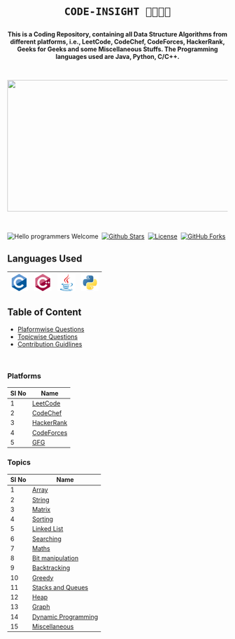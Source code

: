 # <p align="center">`CODE-INSIGHT 👩‍💻👨‍💻`</p>

<p align="center"> <strong>This is a Coding Repository, containing all Data Structure Algorithms from different platforms, i.e., LeetCode, CodeChef, CodeForces, HackerRank, Geeks for Geeks and some Miscellaneous Stuffs. The Programming languages used are Java, Python, C/C++. </strong></p> <br /> 

<p align="center">
    <img width="800" height="300" src="https://miro.medium.com/max/1400/1*sV60JhlYL4IdWjcNvKTJRA.png"/>
 </p> </br>

![Hello programmers Welcome ](https://img.shields.io/badge/Hello,&nbsp;Programmers!-Welcome-purple.svg)&nbsp;
[![Github Stars](https://img.shields.io/github/stars/C-a-thing/Code-Insight?style=social)](https://github.com/C-a-thing/Code-Insight/stargazers)&nbsp;
[![License](https://img.shields.io/badge/license-MIT-red.svg)](https://github.com/C-a-thing/Code-Insight/blob/main/LICENSE)&nbsp;
[![GitHub Forks](https://img.shields.io/github/forks/C-a-thing/Code-Insight?style=social)](https://github.com/C-a-thing/Code-Insight/network/members)
<br>
## Languages Used
|<img src="https://raw.githubusercontent.com/devicons/devicon/master/icons/c/c-original.svg" alt="c" width="40" height="40"/> </a>|<img src="https://raw.githubusercontent.com/devicons/devicon/master/icons/cplusplus/cplusplus-original.svg" alt="cplusplus" width="40" height="40"/> </a>|<img src="https://raw.githubusercontent.com/devicons/devicon/master/icons/java/java-original.svg" alt="java" width="40" height="40"/> </a>|<img src="https://raw.githubusercontent.com/devicons/devicon/master/icons/python/python-original.svg" alt="python" width="40" height="40"/> </a>|
|---|---|---|---|

## Table of Content
- [Plaformwise Questions](/README.md/#Platforms)
- [Topicwise Questions](/README.md/#Topics)
- [Contribution Guidlines](/CONTRIBUTING.md)

<!-- <p><img align="left" src="https://github-readme-stats.vercel.app/api/top-langs?username=Code-Insight&show_icons=true&locale=en&layout=compact" alt="Code-Insight" /></p>

<p>&nbsp;<img align="center" src="https://github-readme-stats.vercel.app/api?username=Code-Insight&show_icons=true&locale=en" alt="Code-Insight" /></p>

<p><img align="center" src="https://github-readme-streak-stats.herokuapp.com/?user=Code-Insight&" alt="Code-Insight" /></p> -->
<br />

### Platforms

| **Sl No**      | **Name** |
| ----------- | ----------- |
| 1      | [LeetCode](/Leetcode/leetcodeQuestions.md)   |
| 2      | [CodeChef ](/CodeChef/codechefQuestions.md)  |
| 3      | [HackerRank](https://github.com/C-a-thing/Code-Insight/blob/main/HackerRank/hackerrankQuestions.md)|
| 4      | [CodeForces](/CodeForces/codeforcesQuestions.md) |
| 5      | [GFG ](/GFG/GFGQuestions.md)    | 


### Topics
| **Sl No**      | **Name** |
| ----------- | ----------- |
| 1      | [Array](https://github.com/C-a-thing/Code-Insight/blob/main/Topic/Array.md)   |
| 2      | [String](https://github.com/C-a-thing/Code-Insight/blob/main/Topic/String.md)   |
| 3      | [Matrix](https://github.com/C-a-thing/Code-Insight/blob/main/Topic/Matrix.md) |
| 4      | [Sorting](https://github.com/C-a-thing/Code-Insight/blob/main/Topic/Sorting.md)|
| 5      | [Linked List](https://github.com/C-a-thing/Code-Insight/blob/main/Topic/Linked%20List.md)        |
| 6      | [Searching](https://github.com/C-a-thing/Code-Insight/blob/main/Topic/Searching.md) |
| 7      | [Maths](https://github.com/C-a-thing/Code-Insight/blob/main/Topic/Maths.md) |
| 8      | [Bit manipulation](https://github.com/C-a-thing/Code-Insight/blob/main/Topic/Bit%20manipulation.md) |
| 9      | [Backtracking](https://github.com/C-a-thing/Code-Insight/blob/main/Topic/Backtracking.md) |
| 10      | [Greedy](https://github.com/C-a-thing/Code-Insight/blob/main/Topic/Greedy.md) |
| 11      | [Stacks and Queues](https://github.com/C-a-thing/Code-Insight/blob/main/Topic/Stacks%20and%20Queues.md) |
| 12      | [Heap](https://github.com/C-a-thing/Code-Insight/blob/main/Topic/Heap.md) |
| 13      | [Graph](https://github.com/C-a-thing/Code-Insight/blob/main/Topic/Graph.md) |
| 14      | [Dynamic Programming](https://github.com/C-a-thing/Code-Insight/blob/main/Topic/Dynamic%20Programming.md) |
| 15      | [Miscellaneous](https://github.com/C-a-thing/Code-Insight/blob/main/Topic/Misc.md) |




 
 
 
 

